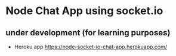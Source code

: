 # Node Chat App using socket.io

## under development (for learning purposes)

- Heroku app
https://node-socket-io-chat-app.herokuapp.com/
